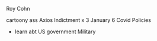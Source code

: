 Roy Cohn 

cartoony ass 
Axios 
Indictment x 3 
January 6 
Covid 
Policies 
- learn abt US government
Military
